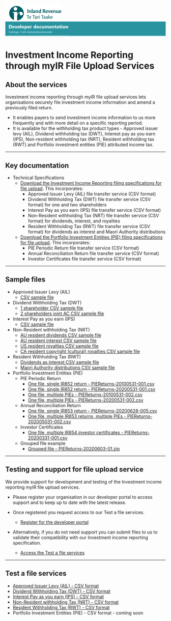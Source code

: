 
![IRD logo](../Images/IRlogo.gif)
![Software Dev](../Images/SoftwareDev.png)

# Investment Income Reporting through myIR File Upload Services

## About the services

Investment income reporting through myIR file upload services lets organisations securely file investment income information and amend a previously filed return.
* It enables payers to send investment income information to us more frequently and with more detail on a specific reporting period. 
* It is available for the withholding tax product types - Approved issuer levy (AIL), Dividend withholding tax (DWT), Interest pay as you earn (IPS), Non-resident withholding tax (NRT), Resident withholding tax (RWT) and Portfolio investment entities (PIE) attributed income tax.

-----------------

## Key documentation

- Technical Specifications 
	* [Download the Investment Income Reporting filing specifications for file upload](IIR%20file%20upload%20specification%20V12.pdf). This incorporates:
		* Approved Issuer Levy (AIL) file transfer service (CSV format)
		* Dividend Withholding Tax (DWT) file transfer service (CSV format) for one and two shareholders
		* Interest Pay as you earn (IPS) file transfer service (CSV format)
		* Non-Resident withholding Tax (NRT) file transfer service (CSV format) for dividends, interest, and royalties
		* Resident Withholding Tax (RWT) file transfer service (CSV format) for dividends as interest and Maori Authority distributions
	* [Download the Portfolio Investment Entities (PIE) filing specifications for file upload](PIE%20file%20upload%20specification%20V10.pdf). This incorporates:
		* PIE Periodic Return file transfer service (CSV format)
		* Annual Reconciliation Return file transfer service (CSV format)
		* Investor Certificates file transfer service (CSV format)

-----------------

## Sample files

* Approved Issuer Levy (AIL) 
	* [CSV sample file](./Sample%20files/AIL%20example%20file.csv)
* Dividend Withholding Tax (DWT) 
	* [1 shareholder CSV sample file](./Sample%20files/DWT%201SH%20sample%20file.csv)
	* [2 shareholders joint AC CSV sample file](./Sample%20files/DWT%202SH%20JointAC%20sample%20file.csv)
* Interest Pay as you earn (IPS) 
	* [CSV sample file](./Sample%20files/IPS%20example%20file.csv)
* Non-Resident withholding Tax (NRT) 
	* [AU resident dividends CSV sample file](./Sample%20files/NRT%20AU%20resident%20Dividends%20example%20file.csv)
	* [AU resident interest CSV sample file](./Sample%20files/NRT%20AU%20resident%20Interest%20example%20file.csv)
	* [US resident royalties CSV sample file](./Sample%20files/NRT%20US%20resident%20Royalties%20example%20file.csv)
	* [CA resident copyright (cultural) royalties CSV sample file](./Sample%20files/NRT%20CA%20Resident%20copyright%20royalties%20example%20file.csv)
* Resident Withholding Tax (RWT) 
	* [Dividends as interest CSV sample file](./Sample%20files/RWT%20Dividends%20as%20Interest%20example%20file.csv)
	* [Maori Authority distributions CSV sample file](./Sample%20files/RWT%20Maori%20Authority%20Distributions%20example%20file.csv)
* Portfolio Investment Entities (PIE) 
	* PIE Periodic Return 
		* [One file, single IR852 return - PIEReturns-20100531-001.csv](./Sample%20files/PIE%20Prd%20return%20single%20PIE-20100531-001.csv)
		* [One file, single IR852 return - PIEReturns-20200531-001.csv](./Sample%20files/PIE%20Prd%20return%20single%20PIE-20200531-001.csv)
		* [One file, multiple PIEs - PIEReturns-20100531-002.csv](./Sample%20files/PIE%20Prd%20return%20multiple%20PIEs-20100531-002.csv)
		* [One file, multiple PIEs - PIEReturns-20200531-002.csv](./Sample%20files/PIE%20Prd%20return%20multiple%20PIEs-20200531-002.csv)
	* Annual Reconciliation Return
		* [One file, single IR853 return - PIEReturns-20200628-005.csv](./Sample%20files/PIE%20AR%20return%20single%20PIE-20200628-005.csv)
		* [One file, multiple IR853 returns, multiple PIEs - PIEReturns-202005031-002.csv](./Sample%20files/PIE%20AR%20return%20multiple%20PIEs-202005031-002.csv)
	* Investor Certificates
		* [One file, multiple IR854 investor certificates - PIEReturns-20200331-001.csv](./Sample%20files/PIE%20IC%20return%20single%20PIE-20200331-001.csv)
	* Grouped file example
		* [Grouped file - PIEReturns-20200603-01.zip](./Sample%20files/PIE%20Grouped%20Returns-20200603-01.zip)

-----------------

## Testing and support for file upload service

We provide support for development and testing of the Investment income reporting myIR file upload services.

* Please register your organisation in our developer portal to access support and to keep up to date with the latest release.
* Once registered you request access to our Test a file services.

	* [Register for the developer portal](https://developerportal.ird.govt.nz/?Link=SIGNUP)

* Alternatively, if you do not need support you can submit files to us to validate their compatibility with our Investment income reporting specification.

	* [Access the Test a file services](#Test-a-file-services)

-----------------

## Test a file services

* [Approved Issuer Levy (AIL) - CSV format](https://myir.ird.govt.nz/eservices/home/?link=AILTEST)
* [Dividend Withholding Tax (DWT) - CSV format](https://myir.ird.govt.nz/eservices/home/?link=DWTTEST)
* [Interest Pay as you earn (IPS) - CSV format](https://myir.ird.govt.nz/eservices/home/?link=IPSTEST)
* [Non-Resident withholding Tax (NRT) - CSV format](https://myir.ird.govt.nz/eservices/home/?link=NRTTEST)
* [Resident Withholding Tax (RWT) - CSV format](https://myir.ird.govt.nz/eservices/home/?link=RWTTEST)
* Portfolio Investment Entities (PIE) - CSV format - coming soon


